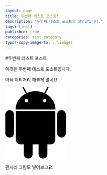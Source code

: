 ```yaml
---
layout: page
title: 두번째 테스트 포스트!
description: "두번째 테스트 포스트의 설명글입니다."
tags: [test]
published: true
categories: test_category
typor-copy-image-to: ..\images
---
```




#두번째 테스트 포스트



이것은 두번째 테스트 포스트입니다.

아직 이리저리 해볼게 많네요.

<img src="https://raw.githubusercontent.com/r00tIsRoot/r00tIsRoot.github.io/master/images/pngwing.com.png" alt="pngwing.com" style="zoom:25%;" />

괜시리 그림도 넣어보고요.

